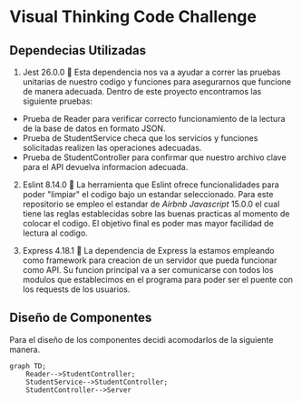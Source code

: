 # Visual Thinking Code Challenge
## Dependecias Utilizadas

1. Jest 26.0.0 🧪
Esta dependencia nos va a ayudar a correr las pruebas unitarias de nuestro codigo y funciones para asegurarnos que funcione de manera adecuada. Dentro de este proyecto encontramos las siguiente pruebas:

  - Prueba de Reader para verificar correcto funcionamiento de la lectura de la base de datos en formato JSON.
  - Prueba de StudentService checa que los servicios y funciones solicitadas realizen las operaciones adecuadas.
  - Prueba de StudentController para confirmar que nuestro archivo clave para el API devuelva informacion adecuada.

2. Eslint 8.14.0 🧹
La herramienta que Eslint ofrece funcionalidades para poder "limpiar" el codigo bajo un estandar seleccionado. Para este repositorio se empleo el estandar de *Airbnb Javascript* 15.0.0 el cual tiene las reglas establecidas sobre las buenas practicas al momento de colocar el codigo. El objetivo final es poder mas mayor facilidad de lectura al codigo.

3. Express 4.18.1 📨
La dependencia de Express la estamos empleando como framework para creacion de un servidor que pueda funcionar como API. Su funcion principal va a ser comunicarse con todos los modulos que establecimos en el programa para poder ser el puente con los requests de los usuarios.

## Diseño de Componentes

Para el diseño de los componentes decidi acomodarlos de la siguiente manera.

```mermaid
graph TD;
    Reader-->StudentController;
    StudentService-->StudentController;
    StudentController-->Server
```
